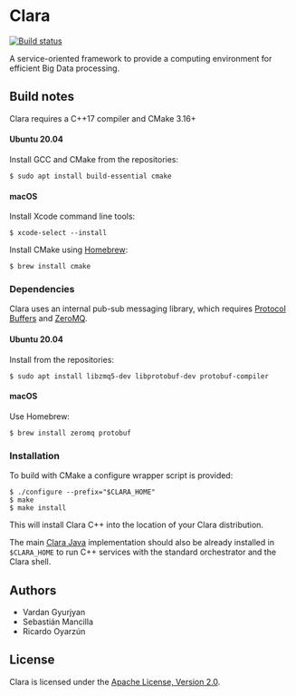 # Clara

[![Build status](https://github.com/smancill/clara-cpp/actions/workflows/build.yaml/badge.svg)](https://github.com/smancill/clara-cpp/actions/workflows/build.yaml)

A service-oriented framework to provide a computing environment for efficient
Big Data processing.


## Build notes

Clara requires a C++17 compiler and CMake 3.16+

#### Ubuntu 20.04

Install GCC and CMake from the repositories:

    $ sudo apt install build-essential cmake

#### macOS

Install Xcode command line tools:

    $ xcode-select --install

Install CMake using [Homebrew](https://brew.sh/):

    $ brew install cmake

### Dependencies

Clara uses an internal pub-sub messaging library, which requires
[Protocol Buffers](https://developers.google.com/protocol-buffers/docs/downloads)
and [ZeroMQ](http://zeromq.org/intro:get-the-software).

#### Ubuntu 20.04

Install from the repositories:

    $ sudo apt install libzmq5-dev libprotobuf-dev protobuf-compiler

#### macOS

Use Homebrew:

    $ brew install zeromq protobuf

### Installation

To build with CMake a configure wrapper script is provided:

    $ ./configure --prefix="$CLARA_HOME"
    $ make
    $ make install

This will install Clara C++ into the location of your Clara distribution.

The main [Clara Java](https://github.com/smancill/clara-java) implementation
should also be already installed in `$CLARA_HOME`
to run C++ services with the standard orchestrator and the Clara shell.


## Authors

* Vardan Gyurjyan
* Sebastián Mancilla
* Ricardo Oyarzún


## License

Clara is licensed under the [Apache License, Version 2.0](./LICENSES/Apache-2.0.txt).
